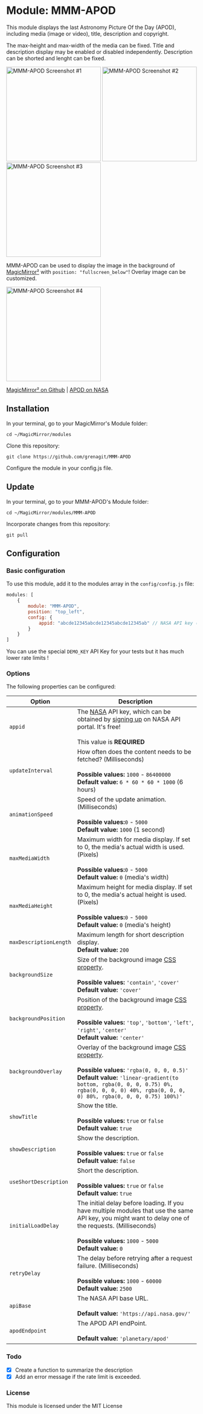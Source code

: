 # Module: MMM-APOD

This module displays the last Astronomy Picture Of the Day (APOD), including media (image or video), title, description and copyright.

The max-height and max-width of the media can be fixed. Title and description display may be enabled or disabled independently. Description can be shorted and lenght can be fixed.

<p align="left">
<img alt="MMM-APOD Screenshot #1" src="MMM-APOD_screenshot1.png" height="250px">
<img alt="MMM-APOD Screenshot #2" src="MMM-APOD_screenshot2.png" height="250px">
<img alt="MMM-APOD Screenshot #3" src="MMM-APOD_screenshot3.png" height="250px">
</p>

MMM-APOD can be used to display the image in the background of [MagicMirror²](https://magicmirror.builders/) with `position: "fullscreen_below"`! Overlay image can be customized.

<p align="left">
<img alt="MMM-APOD Screenshot #4" src="MMM-APOD_screenshot4.png" height="250px">
</p>

[MagicMirror² on Github](https://github.com/MagicMirrorOrg/MagicMirror) | [APOD on NASA](https://apod.nasa.gov/)

## Installation

In your terminal, go to your MagicMirror's Module folder:

```shell
cd ~/MagicMirror/modules
```

Clone this repository:

```shell
git clone https://github.com/grenagit/MMM-APOD
```

Configure the module in your config.js file.

## Update

In your terminal, go to your MMM-APOD's Module folder:

```shell
cd ~/MagicMirror/modules/MMM-APOD
```

Incorporate changes from this repository:

```shell
git pull
```

## Configuration

### Basic configuration

To use this module, add it to the modules array in the `config/config.js` file:

```javascript
modules: [
	{
		module: "MMM-APOD",
		position: "top_left",
		config: {
			appid: "abcde12345abcde12345abcde12345ab" // NASA API key (api.nasa.gov)
		}
	}
]
```

You can use the special `DEMO_KEY` API Key for your tests but it has much lower rate limits !

### Options

The following properties can be configured:

| Option                       | Description
| ---------------------------- | -----------
| `appid`                      | The [NASA](https://api.nasa.gov) API key, which can be obtained by [signing up](https://api.nasa.gov/index.html#apply-for-an-api-key) on NASA API portal. It's free! <br><br>  This value is **REQUIRED**
| `updateInterval`             | How often does the content needs to be fetched? (Milliseconds) <br><br> **Possible values:** `1000` - `86400000` <br> **Default value:** `6 * 60 * 60 * 1000` (6 hours)
| `animationSpeed`             | Speed of the update animation. (Milliseconds) <br><br> **Possible values:**`0` - `5000` <br> **Default value:** `1000` (1 second)
| `maxMediaWidth`              | Maximum width for media display. If set to 0, the media's actual width is used. (Pixels) <br><br> **Possible values:**`0` - `5000` <br> **Default value:** `0` (media's width)
| `maxMediaHeight`             | Maximum height for media display. If set to 0, the media's actual height is used. (Pixels) <br><br> **Possible values:**`0` - `5000` <br> **Default value:** `0` (media's height)
| `maxDescriptionLength`       | Maximum length for short description display. <br> **Default value:** `200`
| `backgroundSize`             | Size of the background image [CSS property](https://developer.mozilla.org/docs/Web/CSS/background-size). <br><br> **Possible values:** `'contain'`, `'cover'` <br> **Default value:** `'cover'`
| `backgroundPosition`         | Position of the background image [CSS property](https://developer.mozilla.org/docs/Web/CSS/background-position).  <br><br> **Possible values:** `'top'`, `'bottom'`, `'left'`, `'right'`, `'center'` <br> **Default value:** `'center'`
| `backgroundOverlay`          | Overlay of the background image [CSS property](https://developer.mozilla.org/docs/Web/CSS/background).  <br><br> **Possible values:** `'rgba(0, 0, 0, 0.5)'` <br> **Default value:** `'linear-gradient(to bottom, rgba(0, 0, 0, 0.75) 0%, rgba(0, 0, 0, 0) 40%, rgba(0, 0, 0, 0) 80%, rgba(0, 0, 0, 0.75) 100%)'`
| `showTitle`                  | Show the title. <br><br> **Possible values:** `true` or `false` <br> **Default value:** `true`
| `showDescription`            | Show the description. <br><br> **Possible values:** `true` or `false` <br> **Default value:** `false`
| `useShortDescription`        | Short the description. <br><br> **Possible values:** `true` or `false` <br> **Default value:** `true`
| `initialLoadDelay`           | The initial delay before loading. If you have multiple modules that use the same API key, you might want to delay one of the requests. (Milliseconds) <br><br> **Possible values:** `1000` - `5000` <br> **Default value:**  `0`
| `retryDelay`                 | The delay before retrying after a request failure. (Milliseconds) <br><br> **Possible values:** `1000` - `60000` <br> **Default value:**  `2500`
| `apiBase`                    | The NASA API base URL. <br><br> **Default value:**  `'https://api.nasa.gov/'`
| `apodEndpoint`               | The APOD API endPoint. <br><br> **Default value:**  `'planetary/apod'`

### Todo

- [x] Create a function to summarize the description
- [x] Add an error message if the rate limit is exceeded.

### License

This module is licensed under the MIT License
